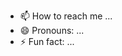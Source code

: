 - 📫 How to reach me ...
- 😄 Pronouns: ...
- ⚡ Fun fact: ...

<!---
Deftag04/Deftag04 is a ✨ special ✨ repository because its `README.md` (this file) appears on your GitHub profile.
You can click the Preview link to take a look at your changes.
--->
